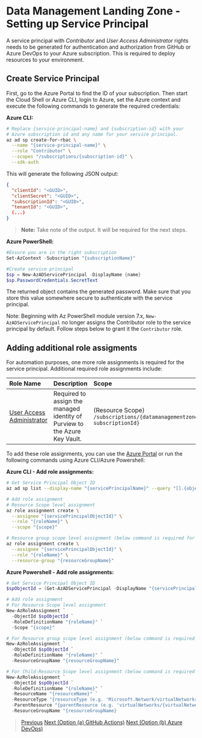 # Data Management Landing Zone - Setting up Service Principal

A service principal with *Contributor* and *User Access Administrator* rights needs to be generated for authentication and authorization from GitHub or Azure DevOps to your Azure subscription. This is required to deploy resources to your environment.

## Create Service Principal

First, go to the Azure Portal to find the ID of your subscription. Then start the Cloud Shell or Azure CLI, login to Azure, set the Azure context and execute the following commands to generate the required credentials:

**Azure CLI:**

```sh
# Replace {service-principal-name} and {subscription-id} with your
# Azure subscription id and any name for your service principal.
az ad sp create-for-rbac \
  --name "{service-principal-name}" \
  --role "Contributor" \
  --scopes "/subscriptions/{subscription-id}" \
  --sdk-auth
```

This will generate the following JSON output:

```json
{
  "clientId": "<GUID>",
  "clientSecret": "<GUID>",
  "subscriptionId": "<GUID>",
  "tenantId": "<GUID>",
  (...)
}
```

> **Note:** Take note of the output. It will be required for the next steps.

**Azure PowerShell:**

```powershell
#Ensure you are in the right subscription
Set-AzContext -Subscription "{subscriptionName}"

#Create service principal
$sp = New-AzADServicePrincipal -DisplayName {name}
$sp.PasswordCredentials.SecretText
```
The returned object contains the generated password. Make sure that you store this value somewhere secure to authenticate with the service principal. 

Note: Beginning with Az PowerShell module version 7.x, `New-AzADServicePrincipal` no longer assigns the Contributor role to the service principal by default. Follow steps below to grant it the `Contributor` role.

## Adding additional role assigments

For automation purposes, one more role assignments is required for the service principal.
Additional required role assignments include:

| Role Name | Description | Scope |
|:----------|:------------|:------|
| [User Access Administrator](https://docs.microsoft.com/azure/role-based-access-control/built-in-roles#user-access-administrator) | Required to assign the managed identity of Purview to the Azure Key Vault. | <div style="width: 31ch">(Resource Scope) `/subscriptions/{datamanagementzone-subscriptionId}`</div> |

To add these role assignments, you can use the [Azure Portal](https://portal.azure.com/) or run the following commands using Azure CLI/Azure Powershell:

**Azure CLI - Add role assignments:**

```sh
# Get Service Principal Object ID
az ad sp list --display-name "{servicePrincipalName}" --query "[].{objectId:objectId}" --output tsv

# Add role assignment
# Resource Scope level assignment
az role assignment create \
  --assignee "{servicePrincipalObjectId}" \
  --role "{roleName}" \
  --scope "{scope}"

# Resource group scope level assignment (below command is required for the Data Landing Zone)
az role assignment create \
  --assignee "{servicePrincipalObjectId}" \
  --role "{roleName}" \
  --resource-group "{resourceGroupName}"
```

**Azure Powershell - Add role assignments:**

```powershell
# Get Service Principal Object ID
$spObjectId = (Get-AzADServicePrincipal -DisplayName "{servicePrincipalName}").id

# Add role assignment
# For Resource Scope level assignment
New-AzRoleAssignment `
  -ObjectId $spObjectId `
  -RoleDefinitionName "{roleName}" `
  -Scope "{scope}"

# For Resource group scope level assignment (below command is required for the Data Landing Zone)
New-AzRoleAssignment `
  -ObjectId $spObjectId `
  -RoleDefinitionName "{roleName}" `
  -ResourceGroupName "{resourceGroupName}"

# For Child-Resource Scope level assignment (below command is required for the Data Landing Zone)
New-AzRoleAssignment `
  -ObjectId $spObjectId `
  -RoleDefinitionName "{roleName}" `
  -ResourceName "{resourceName}" `
  -ResourceType "{resourceType (e.g. 'Microsoft.Network/virtualNetworks/subnets')}" `
  -ParentResource "{parentResource (e.g. 'virtualNetworks/{virtualNetworkName}')" `
  -ResourceGroupName "{resourceGroupName}
```

>[Previous](/docs/DataManagementAnalytics-CreateRepository.md)
>[Next (Option (a) GitHub Actions)](/docs/DataManagementAnalytics-GitHubActionsDeployment.md)
>[Next (Option (b) Azure DevOps)](/docs/DataManagementAnalytics-AzureDevOpsDeployment.md)
